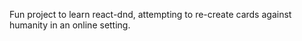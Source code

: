 Fun project to learn react-dnd, attempting to re-create cards against humanity in an online setting.
